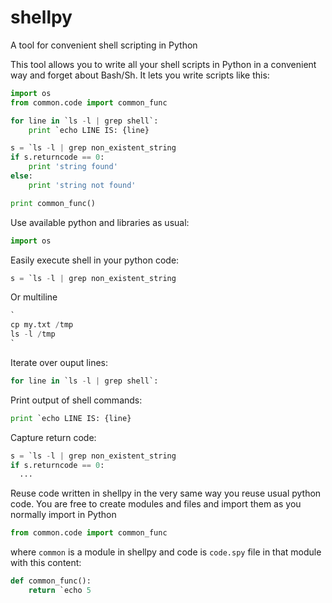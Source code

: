# shellpy
A tool for convenient shell scripting in Python

This tool allows you to write all your shell scripts in Python in a convenient way and forget about Bash/Sh. It lets you write scripts like this:
```python
import os
from common.code import common_func

for line in `ls -l | grep shell`:
    print `echo LINE IS: {line}

s = `ls -l | grep non_existent_string
if s.returncode == 0:
    print 'string found'
else:
    print 'string not found'

print common_func()
```

Use available python and libraries as usual:
```python
import os
```

Easily execute shell in your python code:
```python
s = `ls -l | grep non_existent_string
```

Or multiline
```python
`
cp my.txt /tmp
ls -l /tmp
`
```

Iterate over ouput lines:
```python
for line in `ls -l | grep shell`:
```

Print output of shell commands:
```python
print `echo LINE IS: {line}
```

Capture return code:
```python
s = `ls -l | grep non_existent_string
if s.returncode == 0:
  ...
```

Reuse code written in shellpy in the very same way you reuse usual python code. You are free to create modules and files and import them as you normally import in Python
```python
from common.code import common_func
```
where ```common``` is a module in shellpy and code is ```code.spy``` file in that module with this content:
```python
def common_func():
    return `echo 5
```
